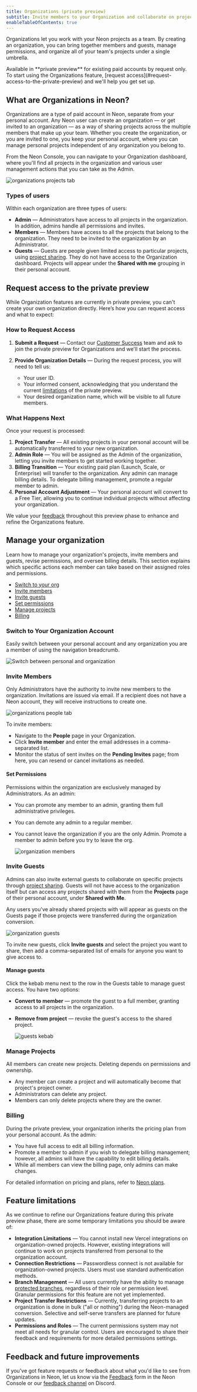 ```yaml
---
title: Organizations (private preview)
subtitle: Invite members to your Organization and collaborate on projects
enableTableOfContents: true
---
```


Organizations let you work with your Neon projects as a team. By creating an organization, you can bring together members and guests, manage permissions, and organize all of your team's projects under a single umbrella.

<Admonition type="comingSoon" title="Feature Coming Soon">
Available in **private preview** for existing paid accounts by request only. To start using the Organizations feature, [request access](#request-access-to-the-private-preview) and we'll help you get set up.
</Admonition>

## What are Organizations in Neon?

Organizations are a type of paid account in Neon, separate from your personal account. Any Neon user can create an organization &#8212; or get invited to an organization &#8212; as a way of sharing projects across the multiple members that make up your team. Whether you create the organization, or you are invited to one, you keep your personal account, where you can manage personal projects independent of any organization you belong to.

From the Neon Console, you can navigate to your Organization dashboard, where you'll find all projects in the organization and various user management actions that you can take as the Admin.

![organizations projects tab](/docs/manage/org_projects.png)

### Types of users

Within each organization are three types of users:

- **Admin** &#8212; Administrators have access to all projects in the organization. In addition, admins handle all permissions and invites.
- **Members** &#8212; Members have access to all the projects that belong to the organization. They need to be invited to the organization by an Administrator.
- **Guests** &#8212; Guests are people given limited access to particular projects, using [project sharing](/docs/guides/project-sharing-guide). They do not have access to the Organization dashboard. Projects will appear under the **Shared with me** grouping in their personal account.

## Request access to the private preview

While Organization features are currently in private preview, you can't create your own organization directly. Here’s how you can request access and what to expect:

### How to Request Access

1. **Submit a Request** &#8212; Contact our [Customer Success](mailto:customer-success@neon.tech) team and ask to join the private preview for Organizations and we'll start the process.
1. **Provide Organization Details** &#8212; During the request process, you will need to tell us:

    - Your user ID.
    - Your informed consent, acknowledging that you understand the current [limitations](#feature-limitations) of the private preview.
    - Your desired organization name, which will be visible to all future members.

### What Happens Next

Once your request is processed:

1. **Project Transfer** &#8212; All existing projects in your personal account will be automatically transferred to your new organization.
1. **Admin Role** &#8212; You will be assigned as the Admin of the organization, letting you invite members to get started working together.
1. **Billing Transition** &#8212; Your existing paid plan (Launch, Scale, or Enterprise) will transfer to the organization. Any admin can manage billing details. To delegate billing management, promote a regular member to admin.
1. **Personal Account Adjustment** &#8212; Your personal account will convert to a Free Tier, allowing you to continue individual projects without affecting your organization.

We value your [feedback](#feedback-and-future-improvements) throughout this preview phase to enhance and refine the Organizations feature.

## Manage your organization

Learn how to manage your organization's projects, invite members and guests, revise permissions, and oversee billing details. This section explains which specific actions each member can take based on their assigned roles and permissions.

- [Switch to your org](#switch-to-your-organization-account)
- [Invite members](#invite-members)
- [Invite guests](#invite-guests)
- [Set permissions](#set-permissions)
- [Manage projects](#manage-projects)
- [Billing](#billing)

### Switch to Your Organization Account

Easily switch between your personal account and any organization you are a member of using the navigation breadcrumb.

![Switch between personal and organization](/docs/manage/switch_to_org.png "no-border")

### Invite Members

Only Administrators have the authority to invite new members to the organization. Invitations are issued via email. If a recipient does not have a Neon account, they will receive instructions to create one.

![organizations people tab](/docs/manage/orgs_people.png)

To invite members:

- Navigate to the **People** page in your Organization.
- Click **Invite member** and enter the email addresses in a comma-separated list.
- Monitor the status of sent invites on the **Pending Invites** page; from here, you can resend or cancel invitations as needed.

#### Set Permissions

Permissions within the organization are exclusively managed by Administrators. As an admin:

- You can promote any member to an admin, granting them full administrative privileges.
- You can demote any admin to a regular member.
- You cannot leave the organization if you are the only Admin. Promote a member to admin before you try to leave the org.

    ![organization members](/docs/manage/orgs_members_kebab.png "no-border")

### Invite Guests

Admins can also invite external guests to collaborate on specific projects through [project sharing](/docs/guides/project-sharing-guide). Guests will not have access to the organization itself but can access any projects shared with them from the **Projects** page of their personal account, under **Shared with Me**.

<Admonition type="note">
Any users you've already shared projects with will appear as guests on the Guests page if those projects were transferred during the organization conversion.
</Admonition>

![organization guests](/docs/manage/org_guests.png)

To invite new guests, click **Invite guests** and select the project you want to share, then add a comma-separated list of emails for anyone you want to give access to.

#### Manage guests

Click the kebab menu next to the row in the Guests table to manage guest access. You have two options:

- **Convert to member** — promote the guest to a full member, granting access to all projects in the organization.
- **Remove from project** — revoke the guest's access to the shared project.

    ![guests kebab](/docs/manage/orgs_guests_kebab.png "no-border")

### Manage Projects

All members can create new projects. Deleting depends on permissions and ownership.

- Any member can create a project and will automatically become that project's project owner.
- Administrators can delete any project.
- Members can only delete projects where they are the owner.

### Billing

During the private preview, your organization inherits the pricing plan from your personal account. As the admin:

- You have full access to edit all billing information.
- Promote a member to admin if you wish to delegate billing management; however, all admins will have the capability to edit billing details.
- While all members can view the billing page, only admins can make changes.

For detailed information on pricing and plans, refer to [Neon plans](/docs/introduction/plans).

## Feature limitations

As we continue to refine our Organizations feature during this private preview phase, there are some temporary limitations you should be aware of:

- **Integration Limitations** — You cannot install new Vercel integrations on organization-owned projects. However, existing integrations will continue to work on projects transferred from personal to the organization account.
- **Connection Restrictions** — Passwordless connect is not available for organization-owned projects. Users must use standard authentication methods.
- **Branch Management** — All users currently have the ability to manage [protected branches](/docs/guides/protected-branches), regardless of their role or permission level. Granular permissions for this feature are not yet implemented.
- **Project Transfer Restrictions** — Currently, transferring projects to an organization is done in bulk ("all or nothing") during the Neon-managed conversion. Selective and self-serve transfers are planned for future updates.
- **Permissions and Roles** — The current permissions system may not meet all needs for granular control. Users are encouraged to share their feedback and requirements for more detailed permissions settings.

## Feedback and future improvements

If you've got feature requests or feedback about what you'd like to see from Organizations in Neon, let us know via the [Feedback](https://console.neon.tech/app/projects?modal=feedback) form in the Neon Console or our [feedback channel](https://discord.com/channels/1176467419317940276/1176788564890112042) on Discord.
